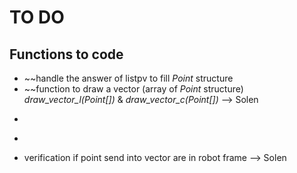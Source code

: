 # TO DO

## Functions to code

- ~~handle the answer of listpv to fill *Point* structure
- ~~function to draw a vector (array of *Point* structure) *draw_vector_l(Point[])* & *draw_vector_c(Point[])* --> Solen
- ~~~function to change frame (image -> real world)
- ~~~escape option to interrupt sequence~
- verification if point send into vector are in robot frame --> Solen
